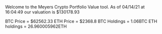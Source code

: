 Welcome to the Meyers Crypto Portfolio Value tool. 
As of 04/14/21 at 16:04:49 our valuation is $130178.93 

BTC Price = $62562.33
 ETH Price = $2368.8
BTC Holdings = 1.06BTC
 ETH holdings = 26.960005962ETH 
